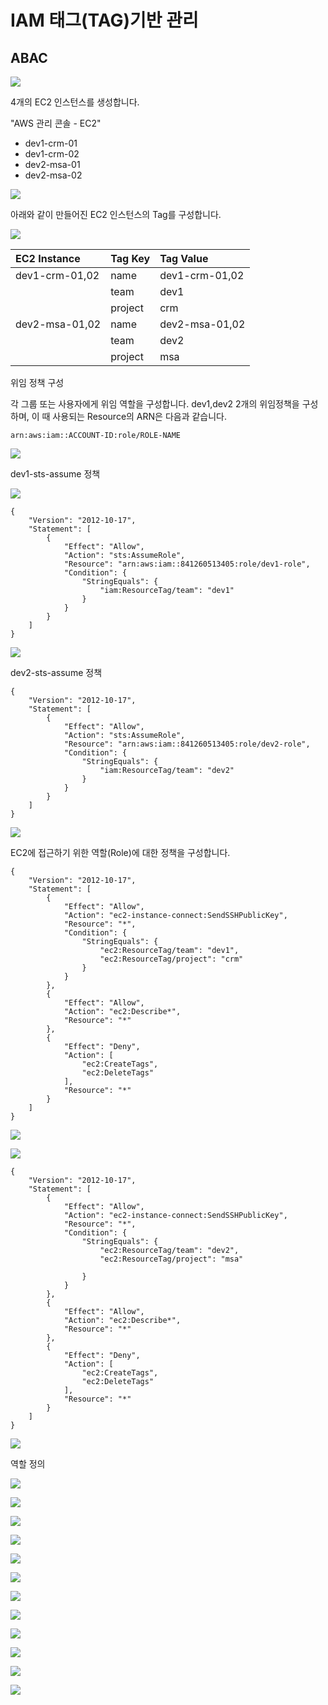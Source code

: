 # IAM 태그\(TAG\)기반 관리

## ABAC





![](.gitbook/assets/image%20%28127%29.png)

4개의 EC2 인스턴스를 생성합니다. 

"AWS 관리 콘솔 - EC2"

* dev1-crm-01
* dev1-crm-02
* dev2-msa-01
* dev2-msa-02

![](.gitbook/assets/image%20%28144%29.png)

아래와 같이 만들어진 EC2 인스턴스의 Tag를 구성합니다.

![](.gitbook/assets/image%20%28137%29.png)

| EC2 Instance | Tag Key | Tag Value |
| :--- | :--- | :--- |
| dev1-crm-01,02 | name | dev1-crm-01,02 |
|  | team | dev1 |
|  | project | crm |
| dev2-msa-01,02 | name | dev2-msa-01,02 |
|  | team | dev2 |
|  | project | msa |

위임 정책 구성

각 그룹 또는 사용자에게  위임 역할을 구성합니다. dev1,dev2 2개의 위임정책을 구성하며, 이 때 사용되는 Resource의  ARN은 다음과 같습니다.

```text
arn:aws:iam::ACCOUNT-ID:role/ROLE-NAME
```



![](.gitbook/assets/image%20%28148%29.png)

dev1-sts-assume 정책

![](.gitbook/assets/image%20%28146%29.png)

```text
{
    "Version": "2012-10-17",
    "Statement": [
        {
            "Effect": "Allow",
            "Action": "sts:AssumeRole",
            "Resource": "arn:aws:iam::841260513405:role/dev1-role",
            "Condition": {
                "StringEquals": {
                    "iam:ResourceTag/team": "dev1"
                }
            }
        }
    ]
}
```

![](.gitbook/assets/image%20%28140%29.png)

dev2-sts-assume 정책

```text
{
    "Version": "2012-10-17",
    "Statement": [
        {
            "Effect": "Allow",
            "Action": "sts:AssumeRole",
            "Resource": "arn:aws:iam::841260513405:role/dev2-role",
            "Condition": {
                "StringEquals": {
                    "iam:ResourceTag/team": "dev2"
                }
            }
        }
    ]
}
```

![](.gitbook/assets/image%20%28135%29.png)

EC2에 접근하기 위한 역할\(Role\)에 대한 정책을 구성합니다.



```text
{
    "Version": "2012-10-17",
    "Statement": [
        {
            "Effect": "Allow",
            "Action": "ec2-instance-connect:SendSSHPublicKey",
            "Resource": "*",
            "Condition": {
                "StringEquals": {
                    "ec2:ResourceTag/team": "dev1",
                    "ec2:ResourceTag/project": "crm"
                }
            }
        },
        {
            "Effect": "Allow",
            "Action": "ec2:Describe*",
            "Resource": "*"
        },
        {
            "Effect": "Deny",
            "Action": [
                "ec2:CreateTags",
                "ec2:DeleteTags"
            ],
            "Resource": "*"
        }
    ]
}
```

![](.gitbook/assets/image%20%28141%29.png)

![](.gitbook/assets/image%20%28143%29.png)

```text
{
    "Version": "2012-10-17",
    "Statement": [
        {
            "Effect": "Allow",
            "Action": "ec2-instance-connect:SendSSHPublicKey",
            "Resource": "*",
            "Condition": {
                "StringEquals": {
                    "ec2:ResourceTag/team": "dev2",
                    "ec2:ResourceTag/project": "msa"
                    
                }
            }
        },
        {
            "Effect": "Allow",
            "Action": "ec2:Describe*",
            "Resource": "*"
        },
        {
            "Effect": "Deny",
            "Action": [
                "ec2:CreateTags",
                "ec2:DeleteTags"
            ],
            "Resource": "*"
        }
    ]
}
```

![](.gitbook/assets/image%20%28129%29.png)

 역할 정의

![](.gitbook/assets/image%20%28130%29.png)

![](.gitbook/assets/image%20%28142%29.png)

![](.gitbook/assets/image%20%28125%29.png)

![](.gitbook/assets/image%20%28133%29.png)

![](.gitbook/assets/image%20%28149%29.png)

![](.gitbook/assets/image%20%28150%29.png)

![](.gitbook/assets/image%20%28138%29.png)

![](.gitbook/assets/image%20%28128%29.png)

![](.gitbook/assets/image%20%28152%29.png)

![](.gitbook/assets/image%20%28134%29.png)

![](.gitbook/assets/image%20%28145%29.png)

![](.gitbook/assets/image%20%28139%29.png)



